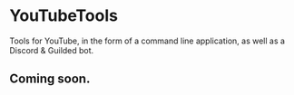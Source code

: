 # YouTubeTools
Tools for YouTube, in the form of a command line application, as well as a Discord & Guilded bot.

## Coming soon.